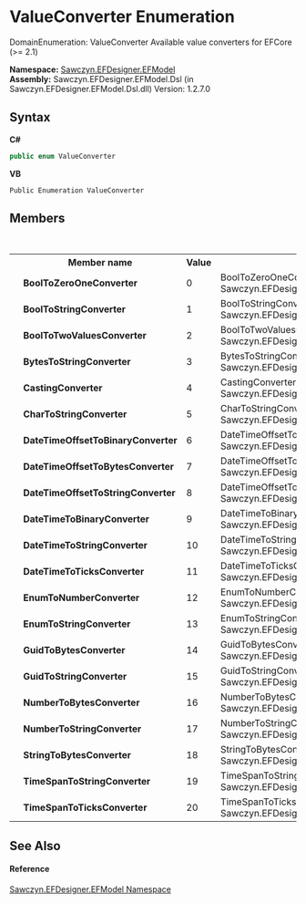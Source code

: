 # ValueConverter Enumeration
 

DomainEnumeration: ValueConverter Available value converters for EFCore (>= 2.1)

**Namespace:**&nbsp;<a href="N_Sawczyn_EFDesigner_EFModel">Sawczyn.EFDesigner.EFModel</a><br />**Assembly:**&nbsp;Sawczyn.EFDesigner.EFModel.Dsl (in Sawczyn.EFDesigner.EFModel.Dsl.dll) Version: 1.2.7.0

## Syntax

**C#**<br />
``` C#
public enum ValueConverter
```

**VB**<br />
``` VB
Public Enumeration ValueConverter
```


## Members
&nbsp;<table><tr><th></th><th>Member name</th><th>Value</th><th>Description</th></tr><tr><td /><td target="F:Sawczyn.EFDesigner.EFModel.ValueConverter.BoolToZeroOneConverter">**BoolToZeroOneConverter**</td><td>0</td><td>BoolToZeroOneConverter Description for Sawczyn.EFDesigner.EFModel.ValueConverter.BoolToZeroOneConverter</td></tr><tr><td /><td target="F:Sawczyn.EFDesigner.EFModel.ValueConverter.BoolToStringConverter">**BoolToStringConverter**</td><td>1</td><td>BoolToStringConverter Description for Sawczyn.EFDesigner.EFModel.ValueConverter.BoolToStringConverter</td></tr><tr><td /><td target="F:Sawczyn.EFDesigner.EFModel.ValueConverter.BoolToTwoValuesConverter">**BoolToTwoValuesConverter**</td><td>2</td><td>BoolToTwoValuesConverter Description for Sawczyn.EFDesigner.EFModel.ValueConverter.BoolToTwoValuesConverter</td></tr><tr><td /><td target="F:Sawczyn.EFDesigner.EFModel.ValueConverter.BytesToStringConverter">**BytesToStringConverter**</td><td>3</td><td>BytesToStringConverter Description for Sawczyn.EFDesigner.EFModel.ValueConverter.BytesToStringConverter</td></tr><tr><td /><td target="F:Sawczyn.EFDesigner.EFModel.ValueConverter.CastingConverter">**CastingConverter**</td><td>4</td><td>CastingConverter Description for Sawczyn.EFDesigner.EFModel.ValueConverter.CastingConverter</td></tr><tr><td /><td target="F:Sawczyn.EFDesigner.EFModel.ValueConverter.CharToStringConverter">**CharToStringConverter**</td><td>5</td><td>CharToStringConverter Description for Sawczyn.EFDesigner.EFModel.ValueConverter.CharToStringConverter</td></tr><tr><td /><td target="F:Sawczyn.EFDesigner.EFModel.ValueConverter.DateTimeOffsetToBinaryConverter">**DateTimeOffsetToBinaryConverter**</td><td>6</td><td>DateTimeOffsetToBinaryConverter Description for Sawczyn.EFDesigner.EFModel.ValueConverter.DateTimeOffsetToBinaryConverter</td></tr><tr><td /><td target="F:Sawczyn.EFDesigner.EFModel.ValueConverter.DateTimeOffsetToBytesConverter">**DateTimeOffsetToBytesConverter**</td><td>7</td><td>DateTimeOffsetToBytesConverter Description for Sawczyn.EFDesigner.EFModel.ValueConverter.DateTimeOffsetToBytesConverter</td></tr><tr><td /><td target="F:Sawczyn.EFDesigner.EFModel.ValueConverter.DateTimeOffsetToStringConverter">**DateTimeOffsetToStringConverter**</td><td>8</td><td>DateTimeOffsetToStringConverter Description for Sawczyn.EFDesigner.EFModel.ValueConverter.DateTimeOffsetToStringConverter</td></tr><tr><td /><td target="F:Sawczyn.EFDesigner.EFModel.ValueConverter.DateTimeToBinaryConverter">**DateTimeToBinaryConverter**</td><td>9</td><td>DateTimeToBinaryConverter Description for Sawczyn.EFDesigner.EFModel.ValueConverter.DateTimeToBinaryConverter</td></tr><tr><td /><td target="F:Sawczyn.EFDesigner.EFModel.ValueConverter.DateTimeToStringConverter">**DateTimeToStringConverter**</td><td>10</td><td>DateTimeToStringConverter Description for Sawczyn.EFDesigner.EFModel.ValueConverter.DateTimeToStringConverter</td></tr><tr><td /><td target="F:Sawczyn.EFDesigner.EFModel.ValueConverter.DateTimeToTicksConverter">**DateTimeToTicksConverter**</td><td>11</td><td>DateTimeToTicksConverter Description for Sawczyn.EFDesigner.EFModel.ValueConverter.DateTimeToTicksConverter</td></tr><tr><td /><td target="F:Sawczyn.EFDesigner.EFModel.ValueConverter.EnumToNumberConverter">**EnumToNumberConverter**</td><td>12</td><td>EnumToNumberConverter Description for Sawczyn.EFDesigner.EFModel.ValueConverter.EnumToNumberConverter</td></tr><tr><td /><td target="F:Sawczyn.EFDesigner.EFModel.ValueConverter.EnumToStringConverter">**EnumToStringConverter**</td><td>13</td><td>EnumToStringConverter Description for Sawczyn.EFDesigner.EFModel.ValueConverter.EnumToStringConverter</td></tr><tr><td /><td target="F:Sawczyn.EFDesigner.EFModel.ValueConverter.GuidToBytesConverter">**GuidToBytesConverter**</td><td>14</td><td>GuidToBytesConverter Description for Sawczyn.EFDesigner.EFModel.ValueConverter.GuidToBytesConverter</td></tr><tr><td /><td target="F:Sawczyn.EFDesigner.EFModel.ValueConverter.GuidToStringConverter">**GuidToStringConverter**</td><td>15</td><td>GuidToStringConverter Description for Sawczyn.EFDesigner.EFModel.ValueConverter.GuidToStringConverter</td></tr><tr><td /><td target="F:Sawczyn.EFDesigner.EFModel.ValueConverter.NumberToBytesConverter">**NumberToBytesConverter**</td><td>16</td><td>NumberToBytesConverter Description for Sawczyn.EFDesigner.EFModel.ValueConverter.NumberToBytesConverter</td></tr><tr><td /><td target="F:Sawczyn.EFDesigner.EFModel.ValueConverter.NumberToStringConverter">**NumberToStringConverter**</td><td>17</td><td>NumberToStringConverter Description for Sawczyn.EFDesigner.EFModel.ValueConverter.NumberToStringConverter</td></tr><tr><td /><td target="F:Sawczyn.EFDesigner.EFModel.ValueConverter.StringToBytesConverter">**StringToBytesConverter**</td><td>18</td><td>StringToBytesConverter Description for Sawczyn.EFDesigner.EFModel.ValueConverter.StringToBytesConverter</td></tr><tr><td /><td target="F:Sawczyn.EFDesigner.EFModel.ValueConverter.TimeSpanToStringConverter">**TimeSpanToStringConverter**</td><td>19</td><td>TimeSpanToStringConverter Description for Sawczyn.EFDesigner.EFModel.ValueConverter.TimeSpanToStringConverter</td></tr><tr><td /><td target="F:Sawczyn.EFDesigner.EFModel.ValueConverter.TimeSpanToTicksConverter">**TimeSpanToTicksConverter**</td><td>20</td><td>TimeSpanToTicksConverter Description for Sawczyn.EFDesigner.EFModel.ValueConverter.TimeSpanToTicksConverter</td></tr></table>

## See Also


#### Reference
<a href="N_Sawczyn_EFDesigner_EFModel">Sawczyn.EFDesigner.EFModel Namespace</a><br />